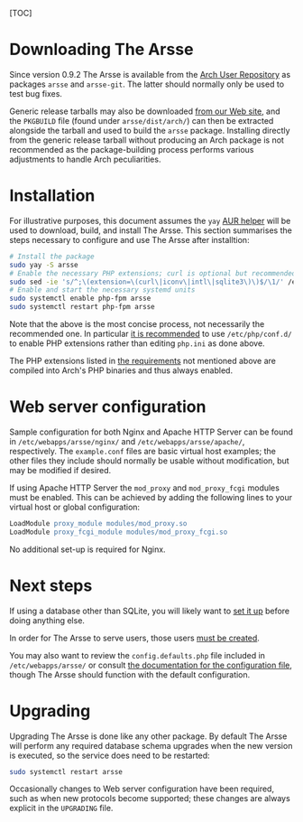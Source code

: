 [TOC]

# Downloading The Arsse

Since version 0.9.2 The Arsse is available from the [Arch User Repository](https://aur.archlinux.org/) as packages `arsse` and `arsse-git`. The latter should normally only be used to test bug fixes.

Generic release tarballs may also be downloaded [from our Web site](https://thearsse.com), and the `PKGBUILD` file (found under `arsse/dist/arch/`) can then be extracted alongside the tarball and used to build the `arsse` package. Installing directly from the generic release tarball without producing an Arch package is not recommended as the package-building process performs various adjustments to handle Arch peculiarities.

# Installation

For illustrative purposes, this document assumes the `yay` [AUR helper](https://wiki.archlinux.org/title/AUR_helpers) will be used to download, build, and install The Arsse. This section summarises the steps necessary to configure and use The Arsse after installtion:

```sh
# Install the package
sudo yay -S arsse
# Enable the necessary PHP extensions; curl is optional but recommended; pdo_sqlite may be used instead of sqlite3, but this is not recommended
sudo sed -ie 's/^;\(extension=\(curl\|iconv\|intl\|sqlite3\)\)$/\1/' /etc/php/php.ini
# Enable and start the necessary systemd units
sudo systemctl enable php-fpm arsse
sudo systemctl restart php-fpm arsse
```

Note that the above is the most concise process, not necessarily the recommended one. In particular [it is recommended](https://wiki.archlinux.org/title/PHP#Extensions) to use `/etc/php/conf.d/` to enable PHP extensions rather than editing `php.ini` as done above.

The PHP extensions listed in [the requirements](/en/Getting_Started/index) not mentioned above are compiled into Arch's PHP binaries and thus always enabled.

# Web server configuration

Sample configuration for both Nginx and Apache HTTP Server can be found in `/etc/webapps/arsse/nginx/` and `/etc/webapps/arsse/apache/`, respectively. The `example.conf` files are basic virtual host examples; the other files they include should normally be usable without modification, but may be modified if desired.

If using Apache HTTP Server the `mod_proxy` and `mod_proxy_fcgi` modules must be enabled. This can be achieved by adding the following lines to your virtual host or global configuration:

```apache
LoadModule proxy_module modules/mod_proxy.so
LoadModule proxy_fcgi_module modules/mod_proxy_fcgi.so
```

No additional set-up is required for Nginx.

# Next steps

If using a database other than SQLite, you will likely want to [set it up](/en/Getting_Started/Database_Setup) before doing anything else.

In order for The Arsse to serve users, those users [must be created](/en/Using_The_Arsse/Managing_Users).

You may also want to review the `config.defaults.php` file included in `/etc/webapps/arsse/` or consult [the documentation for the configuration file](/en/Getting_Started/Configuration), though The Arsse should function with the default configuration.

# Upgrading

Upgrading The Arsse is done like any other package. By default The Arsse will perform any required database schema upgrades when the new version is executed, so the service does need to be restarted:

```sh
sudo systemctl restart arsse
```

Occasionally changes to Web server configuration have been required, such as when new protocols become supported; these changes are always explicit in the `UPGRADING` file.

